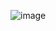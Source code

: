 ![image](https://github.com/AbhijeetDarekar/login-animation.github.io/assets/113498740/d4da0b93-40e0-49fc-9afd-58070c7650a5)

